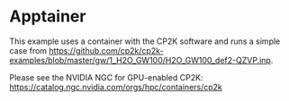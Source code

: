 # Apptainer

This example uses a container with the CP2K software and runs a simple case from https://github.com/cp2k/cp2k-examples/blob/master/gw/1_H2O_GW100/H2O_GW100_def2-QZVP.inp.

Please see the NVIDIA NGC for GPU-enabled CP2K: https://catalog.ngc.nvidia.com/orgs/hpc/containers/cp2k
